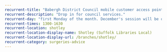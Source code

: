 ```yaml
---
recurrent-title: "Babergh District Council mobile customer access point"
recurrent-description: "Drop in for council services."
recurrent-day: "first Monday of the month. December's session will be on 10 December due to another booking at the hall."
recurrent-times: 1300-1630
recurrent-location: shotley
recurrent-location-display-name: Shotley (Suffolk Libraries Local)
recurrent-location-display-url: /branches/shotley/
recurrent-category: surgeries-advice
---
```

